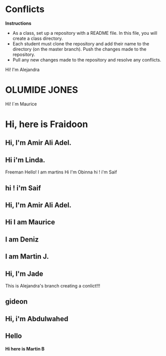 # Conflicts

**Instructions**
* As a class, set up a repository with a README file. In this file, you will create a class directory.
* Each student must clone the repository and add their name to the directory (on the master branch). Push the changes made to the repository. 
* Pull any new changes made to the repository and resolve any conflicts. 


Hi! I'm Alejandra 
# OLUMIDE JONES
Hi! I´m Maurice

# Hi, here is Fraidoon 

## Hi, I'm Amir Ali Adel.

## Hi i'm Linda.
Freeman
Hello! I am martins
Hi I'm Obinna
hi ! i'm Saif
## hi ! i'm Saif
## Hi, I'm Amir Ali Adel.
## Hi I am Maurice
## I am Deniz
## I am Martin J.
## Hi, I'm Jade

This is Alejandra's branch creating a conlict!!!

## gideon

## Hi, i'm Abdulwahed

## Hello

#### Hi here is Martin B 

